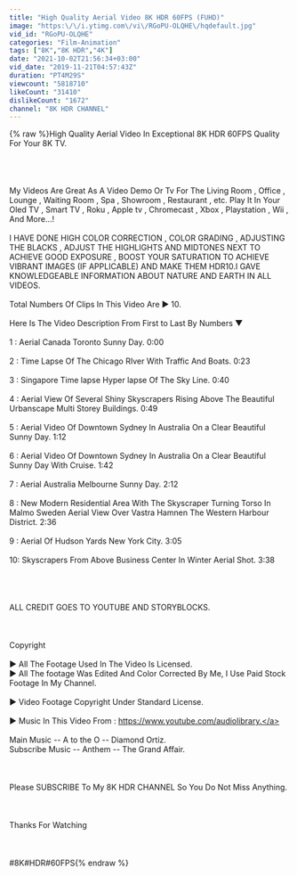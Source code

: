 ```yaml
---
title: "High Quality Aerial Video 8K HDR 60FPS (FUHD)"
image: "https:\/\/i.ytimg.com\/vi\/RGoPU-OLQHE\/hqdefault.jpg"
vid_id: "RGoPU-OLQHE"
categories: "Film-Animation"
tags: ["8K","8K HDR","4K"]
date: "2021-10-02T21:56:34+03:00"
vid_date: "2019-11-21T04:57:43Z"
duration: "PT4M29S"
viewcount: "5818710"
likeCount: "31410"
dislikeCount: "1672"
channel: "8K HDR CHANNEL"
---
```

{% raw %}High Quality Aerial Video In Exceptional 8K HDR 60FPS Quality For Your 8K TV.<br /><br /><br /><br /><br />My Videos Are Great As A Video Demo Or Tv For The Living Room , Office , Lounge , Waiting Room , Spa , Showroom , Restaurant , etc. Play It In Your Oled TV , Smart TV , Roku , Apple tv , Chromecast , Xbox , Playstation , Wii , And More...!<br /><br />I HAVE DONE HIGH COLOR CORRECTION , COLOR GRADING , ADJUSTING THE BLACKS , ADJUST THE HIGHLIGHTS AND MIDTONES NEXT TO ACHIEVE GOOD EXPOSURE , BOOST YOUR SATURATION TO ACHIEVE VIBRANT IMAGES (IF APPLICABLE) AND MAKE THEM HDR10.I GAVE KNOWLEDGEABLE INFORMATION ABOUT NATURE AND EARTH IN ALL VIDEOS.<br /><br />Total Numbers Of Clips In This Video Are ▶ 10.<br /><br />Here Is The Video Description From First to Last By Numbers ▼<br /><br />1  : Aerial Canada Toronto Sunny Day. 0:00<br /><br />2  : Time Lapse Of The Chicago RIver With Traffic And Boats. 0:23<br /><br />3  : Singapore Time lapse Hyper lapse Of The Sky Line. 0:40<br /><br />4  : Aerial View Of Several Shiny Skyscrapers Rising Above The Beautiful Urbanscape Multi Storey Buildings. 0:49<br /><br />5  : Aerial Video Of Downtown Sydney In Australia On a Clear Beautiful Sunny Day. 1:12<br /><br />6  : Aerial Video Of Downtown Sydney In Australia On a Clear Beautiful Sunny Day With Cruise. 1:42<br /><br />7  : Aerial Australia Melbourne Sunny Day. 2:12<br /><br />8  : New Modern Residential Area With The Skyscraper Turning Torso In Malmo Sweden Aerial View Over Vastra Hamnen The Western Harbour District. 2:36<br /><br />9  : Aerial Of Hudson Yards New York City. 3:05<br /><br />10:  Skyscrapers From Above Business Center In Winter Aerial Shot. 3:38<br /><br /><br /><br /><br />ALL CREDIT GOES TO YOUTUBE AND STORYBLOCKS.<br /><br /><br /><br />Copyright<br /><br />▶ All The Footage Used In The Video Is Licensed.<br />▶ All The footage Was Edited And Color Corrected By Me, I Use Paid Stock Footage In My Channel.<br /><br />▶ Video Footage Copyright Under Standard License.<br /><br />▶ Music In This Video From : <a rel="nofollow" target="blank" href="https://www.youtube.com/audiolibrary.">https://www.youtube.com/audiolibrary.</a><br /><br />Main Music -- A to the O -- Diamond Ortiz.<br />Subscribe Music -- Anthem -- The Grand Affair.<br /><br /><br /><br />Please SUBSCRIBE To My 8K HDR CHANNEL So You Do Not Miss Anything.<br /><br /><br /><br />Thanks For Watching<br /><br /><br /><br />#8K#HDR#60FPS{% endraw %}
